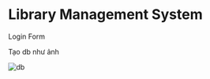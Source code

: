 # Library Management System
Login Form

Tạo db như ảnh

 ![db](https://i.imgur.com/55lBjOo.png)




